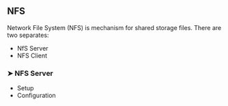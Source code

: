 ## NFS
Network File System (NFS) is mechanism for shared storage files. There are two separates:

- NfS Server
- NFS Client

### ➤ NFS Server

- Setup
- Configuration
